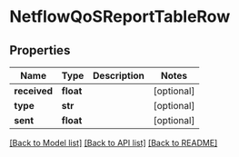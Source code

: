 # NetflowQoSReportTableRow

## Properties
Name | Type | Description | Notes
------------ | ------------- | ------------- | -------------
**received** | **float** |  | [optional] 
**type** | **str** |  | [optional] 
**sent** | **float** |  | [optional] 

[[Back to Model list]](../README.md#documentation-for-models) [[Back to API list]](../README.md#documentation-for-api-endpoints) [[Back to README]](../README.md)


